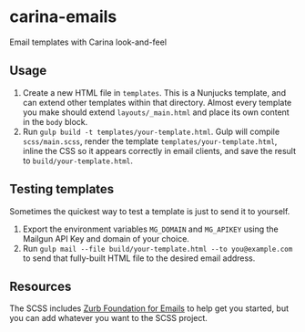 # carina-emails
Email templates with Carina look-and-feel

## Usage

1. Create a new HTML file in `templates`. This is a Nunjucks template, and can extend other templates within that directory. Almost every template you make should extend `layouts/_main.html` and place its own content in the `body` block.
1. Run `gulp build -t templates/your-template.html`. Gulp will compile `scss/main.scss`, render the template `templates/your-template.html`, inline the CSS so it appears correctly in email clients, and save the result to `build/your-template.html`.

## Testing templates

Sometimes the quickest way to test a template is just to send it to yourself.

1. Export the environment variables `MG_DOMAIN` and `MG_APIKEY` using the Mailgun API Key and domain of your choice.
1. Run `gulp mail --file build/your-template.html --to you@example.com` to send that fully-built HTML file to the desired email address.

## Resources

The SCSS includes [Zurb Foundation for Emails](http://foundation.zurb.com/emails/docs.html) to help get you started, but you can add whatever you want to the SCSS project.
